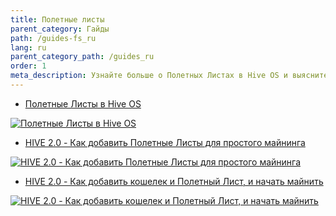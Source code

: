 ```yaml
---
title: Полетные листы
parent_category: Гайды
path: /guides-fs_ru
lang: ru
parent_category_path: /guides_ru
order: 1
meta_description: Узнайте больше о Полетных Листах в Hive OS и выясните, как их создавать.
---
```


- <a href="https://www.youtube.com/watch?v=4si1DDsID3s">Полетные Листы в Hive OS</a>

<a href="http://www.youtube.com/watch?feature=player_embedded&v=4si1DDsID3s
" target="_blank"><img src="http://img.youtube.com/vi/4si1DDsID3s/0.jpg"
alt="Полетные Листы в Hive OS"></a>

- <a href="https://www.youtube.com/watch?v=lHRRfa4YqyQ">HIVE 2.0 - Как добавить Полетные Листы для простого майнинга</a>

<a href="http://www.youtube.com/watch?feature=player_embedded&v=lHRRfa4YqyQ
" target="_blank"><img src="http://img.youtube.com/vi/lHRRfa4YqyQ/0.jpg"
alt="HIVE 2.0 - Как добавить Полетные Листы для простого майнинга"></a>

- <a href="https://www.youtube.com/watch?v=EX6CZ29zOkE">HIVE 2.0 - Как добавить кошелек и Полетный Лист, и начать майнить</a>

<a href="http://www.youtube.com/watch?feature=player_embedded&v=EX6CZ29zOkE
" target="_blank"><img src="http://img.youtube.com/vi/EX6CZ29zOkE/0.jpg"
alt="HIVE 2.0 - Как добавить кошелек и Полетный Лист, и начать майнить"></a>
